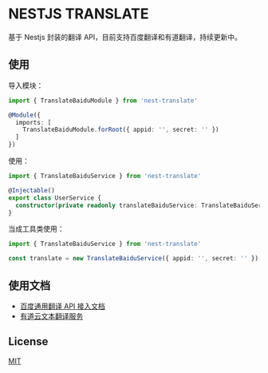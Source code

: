 # NESTJS TRANSLATE

基于 Nestjs 封装的翻译 API，目前支持百度翻译和有道翻译，持续更新中。


## 使用

导入模块：

```ts
import { TranslateBaiduModule } from 'nest-translate'

@Module({
  imports: [
    TranslateBaiduModule.forRoot({ appid: '', secret: '' })
  ]
})
```

使用：

```ts
import { TranslateBaiduService } from 'nest-translate'

@Injectable()
export class UserService {
  constructor(private readonly translateBaiduService: TranslateBaiduService) {}
}
```

当成工具类使用：

```ts
import { TranslateBaiduService } from 'nest-translate'

const translate = new TranslateBaiduService({ appid: '', secret: '' })
```


## 使用文档

- [百度通用翻译 API 接入文档](https://api.fanyi.baidu.com/doc/21)
- [有道云文本翻译服务](https://ai.youdao.com/DOCSIRMA/html/%E8%87%AA%E7%84%B6%E8%AF%AD%E8%A8%80%E7%BF%BB%E8%AF%91/API%E6%96%87%E6%A1%A3/%E6%96%87%E6%9C%AC%E7%BF%BB%E8%AF%91%E6%9C%8D%E5%8A%A1/%E6%96%87%E6%9C%AC%E7%BF%BB%E8%AF%91%E6%9C%8D%E5%8A%A1-API%E6%96%87%E6%A1%A3.html)


## License

[MIT](/LICENSE)
